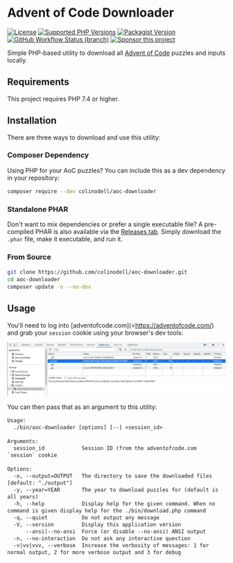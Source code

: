# Advent of Code Downloader

[![License](https://img.shields.io/github/license/colinodell/aoc-downloader?style=flat-square)](https://github.com/colinodell/aoc-downloader/blob/main/LICENSE.md)
[![Supported PHP Versions](https://img.shields.io/packagist/php-v/colinodell/aoc-downloader?style=flat-square)](https://packagist.org/packages/colinodell/aoc-downloader)
[![Packagist Version](https://img.shields.io/packagist/v/colinodell/aoc-downloader?style=flat-square)](https://packagist.org/packages/colinodell/aoc-downloader)
[![GitHub Workflow Status (branch)](https://img.shields.io/github/workflow/status/colinodell/aoc-downloader/CI/main?style=flat-square)](https://github.com/colinodell/aoc-downloader/actions/workflows/ci.yml)
[![Sponsor this project](https://img.shields.io/badge/sponsor%20this%20package-%E2%9D%A4-ff69b4.svg?style=flat-square)](https://github.com/sponsors/colinodell)

Simple PHP-based utility to download all [Advent of Code](https://adventofcode.com/) puzzles and inputs locally.

## Requirements

This project requires PHP 7.4 or higher.

## Installation

There are three ways to download and use this utility:

### Composer Dependency

Using PHP for your AoC puzzles? You can include this as a dev dependency in your repository:

```bash
composer require --dev colinodell/aoc-downloader
```

### Standalone PHAR

Don't want to mix dependencies or prefer a single executable file?
A pre-compiled PHAR is also available via the [Releases tab](https://github.com/colinodell/aoc-downloader/releases).
Simply download the `.phar` file, make it executable, and run it.

### From Source

```bash
git clone https://github.com/colinodell/aoc-downloader.git
cd aoc-downloader
composer update -o --no-dev
```

## Usage

You'll need to log into [adventofcode.com](<https://adventofcode.com/) and grab your `session` cookie using your browser's dev tools:

![](session-cookie.png)

You can then pass that as an argument to this utility:

```
Usage:
  ./bin/aoc-downloader [options] [--] <session_id>

Arguments:
  session_id            Session ID (from the adventofcode.com `session` cookie

Options:
  -o, --output=OUTPUT   The directory to save the downloaded files [default: "./output"]
  -y, --year=YEAR       The year to download puzzles for (default is all years)
  -h, --help            Display help for the given command. When no command is given display help for the ./bin/download.php command
  -q, --quiet           Do not output any message
  -V, --version         Display this application version
      --ansi|--no-ansi  Force (or disable --no-ansi) ANSI output
  -n, --no-interaction  Do not ask any interactive question
  -v|vv|vvv, --verbose  Increase the verbosity of messages: 1 for normal output, 2 for more verbose output and 3 for debug
```
